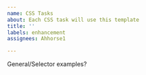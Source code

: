 ```yaml
---
name: CSS Tasks
about: Each CSS task will use this template
title: ''
labels: enhancement
assignees: Ahhorse1

---
```


General/Selector
examples?

